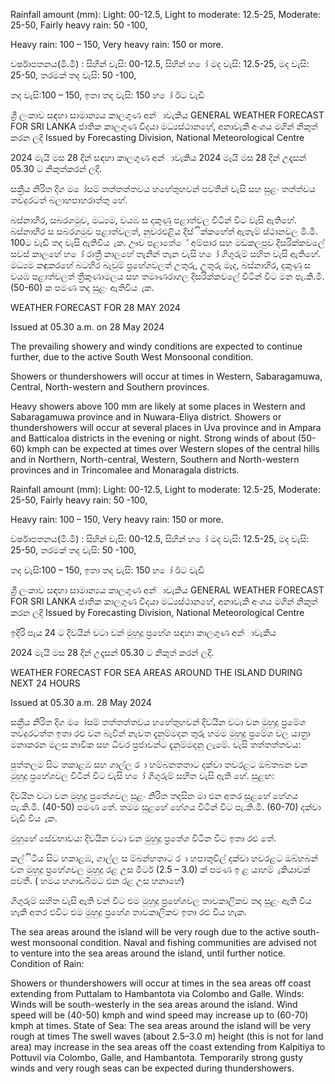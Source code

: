 Rainfall amount (mm): Light: 00-12.5, Light to moderate: 12.5-25, Moderate: 25-50, Fairly heavy rain: 50 -100,

Heavy rain: 100 – 150, Very heavy rain: 150 or more.

වර්ෂාපතනය(මි.මී) : සිහින් වැසි: 00-12.5, සිහින් හ ෝ මද වැසි: 12.5-25, මද වැසි: 25-50, තරමක් තද වැසි: 50 -100,

තද වැසි:100 – 150, ඉතා තද වැසි: 150 හ ෝ ඊට වැඩි

ශ්‍රී ලංකාව සඳහා සාමාන්‍යය කාලගුණ අන්‍ාවැකිය GENERAL WEATHER FORECAST FOR SRI LANKA ජාතික කාලගුණ විදයා මධ්‍යස්ථානහේ, අනාවැකි අංශය මගින් නිකුත් කරන ලදි Issued by Forecasting Division, National Meteorological Centre

2024 මැයි මස 28 දින්‍ සඳහා කාලගුණ අන්‍ාවැකිය 2024 මැයි මස 28 දින්‍ උදෑසන්‍ 05.30 ට නිකුත්කරන්‍ ලදි.

සක්‍රීය නිරිත දිග ම ෝසම් තත්තත්තවය හහේතුහවන් පවතින්‍ වැසි සහ සුළං තත්ත්වය තවදුරටත් බලාහපාහරාත්තු හේ.

බස්නාහිර, සබරගමුව, මධ්‍යම, වයඹ ස දකුණු පළාත්වල විටින් විට වැසි ඇතිහේ. බස්නාහිර ස සබරගමුව පළාත්වලත්, නුවරඑළිය දිස්ික්කහේත් ඇතැම් ස්ථානවල මි.මී. 100ට වැඩි තද වැසි ඇතිවිය ැක. ඌව පළාතේේ අම්පාර සහ මඩකලපුව දිසරික්කවලේ සවස් කාලහේ හ ෝ රාත්‍රී කාලහේ තැනින් තැන වැසි හ ෝ ගිගුරුම් සහිත වැසි ඇතිහේ. මධ්‍යම කඳුකරහේ බටහිර බැවුම් ප්‍රහේශවලත් උතුරු, උතුරු මැද, බස්නාහිර, දකුණු ස වයඹ පළාත්වලත් ත්‍රීකුණාමලය සහ තමාණරාගල දිසරික්කවලේ විටින් විට මන පැ.කි.මී. (50-60) ක පමණ තද සුළං ඇතිවිය ැක.

WEATHER FORECAST FOR 28 MAY 2024

Issued at 05.30 a.m. on 28 May 2024

The prevailing showery and windy conditions are expected to continue further, due to the active South West Monsoonal condition.

Showers or thundershowers will occur at times in Western, Sabaragamuwa, Central, North-western and Southern provinces.

Heavy showers above 100 mm are likely at some places in Western and Sabaragamuwa province and in Nuwara-Eliya district. Showers or thundershowers will occur at several places in Uva province and in Ampara and Batticaloa districts in the evening or night. Strong winds of about (50-60) kmph can be expected at times over Western slopes of the central hills and in Northern, North-central, Western, Southern and North-western provinces and in Trincomalee and Monaragala districts.

Rainfall amount (mm): Light: 00-12.5, Light to moderate: 12.5-25, Moderate: 25-50, Fairly heavy rain: 50 -100,

Heavy rain: 100 – 150, Very heavy rain: 150 or more.

වර්ෂාපතනය(මි.මී) : සිහින් වැසි: 00-12.5, සිහින් හ ෝ මද වැසි: 12.5-25, මද වැසි: 25-50, තරමක් තද වැසි: 50 -100,

තද වැසි:100 – 150, ඉතා තද වැසි: 150 හ ෝ ඊට වැඩි

ශ්‍රී ලංකාව සඳහා සාමාන්‍යය කාලගුණ අන්‍ාවැකිය GENERAL WEATHER FORECAST FOR SRI LANKA ජාතික කාලගුණ විදයා මධ්‍යස්ථානහේ, අනාවැකි අංශය මගින් නිකුත් කරන ලදි Issued by Forecasting Division, National Meteorological Centre

ඉදිරි පැය 24 ට දිවයින්‍ වටා වන්‍ මුහුදු ප්‍රහේශ සඳහා කාලගුණ අන්‍ාවැකිය

2024 මැයි මස 28 දින්‍ උදෑසන්‍ 05.30 ට නිකුත් කරන්‍ ලදි.

WEATHER FORECAST FOR SEA AREAS AROUND THE ISLAND DURING NEXT 24 HOURS

Issued at 05.30 a.m. 28 May 2024

සක්‍රීය නිරිත දිග ම ෝසම් තත්තත්තවය හහේතුහවන් දිවයින වටා වන මුහුදු ප්‍රමේශ තවදුරටත්ත ඉතා රළු වන බැවින් නැවත දැනුම්මදන තුරු හමම මුහුදු ප්‍රමේශ වල යාත්‍රා මනාකරන මලස නාවික සහ ධීවර ප්‍රජාවන්ට දැනුම්මදනු ලැමේ. වැසි තත්තත්තවය:

පුත්තලම සිට තකාළඹ සහ ගාල්ල ර ා හම්බනතතාට දක්වා තවරළට ඔබ්තබන වන මුහුදු ප්‍රහේශවල විටින් විට වැසි හ ෝ ගිගුරුම් සහිත වැසි ඇති හේ. සුළඟ:

දිවයින වටා වන මුහුදු ප්‍රතේශවල සුළං නිරිත තදසින මා එන අතර සුළහේ හේගය පැ.කි.මී. (40-50) පමණ තේ. තමම සුළහේ හේගය විටින් විට පැ.කි.මී. (60-70) දක්වා වැඩි විය ැක.

මුහුහේ සේවභාවය: දිවයින වටා වන මුහුදු ප්‍රතේශ විටින විට ඉතා රළු තේ.

කල්ිටිය සිට හකාළඹ, ගාල්ල ස ම්බන්හතාට ර ා හපාතුවිල් දක්වා හවරළට ඔබ්හබන් වන මුහුදු ප්‍රහේශවල මුහුදු රළ උස මීටර් (2.5 – 3.0) ක් පමණ ඉ ළ යාහම් ැකියාවක් පවතී. ( හමය හගාඩබිමට එන රළ උස හනාහේ)

ගිගුරුම් සහිත වැසි ඇති වන්‍ විට එම මුහුදු ප්‍රහේශවල තාවකාලිකව තද සුළං ඇති විය හැකි අතර එවිට එම මුහුදු ප්‍රහේශ තාවකාලිකව ඉතා රළු විය හැක.

The sea areas around the island will be very rough due to the active south-west monsoonal condition. Naval and fishing communities are advised not to venture into the sea areas around the island, until further notice. Condition of Rain:

Showers or thundershowers will occur at times in the sea areas off coast extending from Puttalam to Hambantota via Colombo and Galle. Winds: Winds will be south-westerly in the sea areas around the island. Wind speed will be (40-50) kmph and wind speed may increase up to (60-70) kmph at times. State of Sea: The sea areas around the island will be very rough at times The swell waves (about 2.5–3.0 m) height (this is not for land area) may increase in the sea areas off the coast extending from Kalpitiya to Pottuvil via Colombo, Galle, and Hambantota. Temporarily strong gusty winds and very rough seas can be expected during thundershowers.